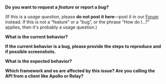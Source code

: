 **Do you want to request a *feature* or report a *bug*?**  

(If this is a *usage question*, please **do not post it here**—post it in our [Forum](https://www.graph.cool/forum/) instead.
If this is not a “feature” or a “bug”, or the phrase “How do I...?” applies, then it's probably a usage question.)



**What is the current behavior?**



**If the current behavior is a bug, please provide the steps to reproduce and if possible screenshots.**



**What is the expected behavior?**



**Which framework and os are affected by this issue? Are you calling the API from a client like Apollo or Relay?**



